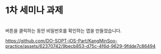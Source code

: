 # 1차 세미나 과제
<br>
버튼을 클릭하는 동안 비밀번호를 확인하는 앱을 만들었습니다.

https://github.com/DO-SOPT-iOS-Part/KangMinSoo-practice/assets/62370742/9becb853-d75c-4f6d-9629-9fdde7c86494

